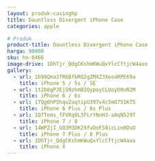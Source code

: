 ```yaml
---
layout: produk-casinghp
title: Dauntless Divergent iPhone Case
categories: apple

# Produk
product-title: Dauntless Divergent iPhone Case
harga: 90000
sku: hn-0466
image-drive: 1DhTjr_QdgCKshmKWuQxYlcCftjcW4avo
gallery:
  - url: 1b98Qma3fR6BfbRQ2gZMXZ3XeoaRPE69a
    title: iPhone 5 / 5s / SE
  - url: 1t2b8gPJEjSNzhmB2QypoyCLUoyD0uN2M
    title: iPhone 6 / 6s
  - url: 1TQg0hP5hquZaqtipU397v4c5mO751KT5
    title: iPhone 6 Plus / 6s Plus
  - url: 1Q7Tems_fFVRq9L3FLrYNoH3-aAqN529T
    title: iPhone 7 / 8
  - url: 14WPZjI_GO3M3DK29fvDoF58icLin0DuO
    title: iPhone 7 Plus / 8 Plus
  - url: 1DhTjr_QdgCKshmKWuQxYlcCftjcW4avo
    title: iPhone X
---
```


